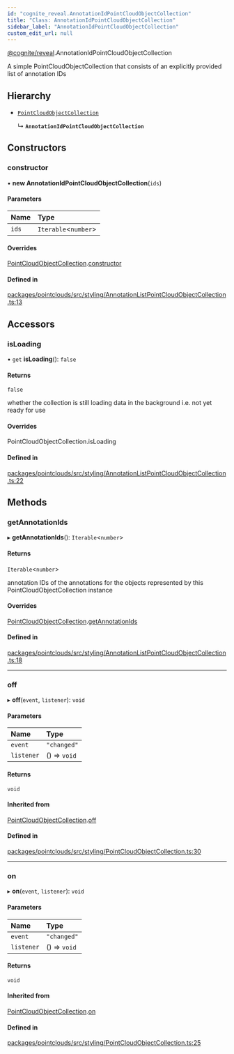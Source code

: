 ```yaml
---
id: "cognite_reveal.AnnotationIdPointCloudObjectCollection"
title: "Class: AnnotationIdPointCloudObjectCollection"
sidebar_label: "AnnotationIdPointCloudObjectCollection"
custom_edit_url: null
---
```


[@cognite/reveal](../modules/cognite_reveal.md).AnnotationIdPointCloudObjectCollection

A simple PointCloudObjectCollection that consists of an explicitly provided list of annotation IDs

## Hierarchy

- [`PointCloudObjectCollection`](cognite_reveal.PointCloudObjectCollection.md)

  ↳ **`AnnotationIdPointCloudObjectCollection`**

## Constructors

### constructor

• **new AnnotationIdPointCloudObjectCollection**(`ids`)

#### Parameters

| Name | Type |
| :------ | :------ |
| `ids` | `Iterable`<`number`\> |

#### Overrides

[PointCloudObjectCollection](cognite_reveal.PointCloudObjectCollection.md).[constructor](cognite_reveal.PointCloudObjectCollection.md#constructor)

#### Defined in

[packages/pointclouds/src/styling/AnnotationListPointCloudObjectCollection.ts:13](https://github.com/cognitedata/reveal/blob/e3cde2deb/viewer/packages/pointclouds/src/styling/AnnotationListPointCloudObjectCollection.ts#L13)

## Accessors

### isLoading

• `get` **isLoading**(): ``false``

#### Returns

``false``

whether the collection is still loading data in the background i.e. not yet ready for use

#### Overrides

PointCloudObjectCollection.isLoading

#### Defined in

[packages/pointclouds/src/styling/AnnotationListPointCloudObjectCollection.ts:22](https://github.com/cognitedata/reveal/blob/e3cde2deb/viewer/packages/pointclouds/src/styling/AnnotationListPointCloudObjectCollection.ts#L22)

## Methods

### getAnnotationIds

▸ **getAnnotationIds**(): `Iterable`<`number`\>

#### Returns

`Iterable`<`number`\>

annotation IDs of the annotations for the objects represented by this PointCloudObjectCollection instance

#### Overrides

[PointCloudObjectCollection](cognite_reveal.PointCloudObjectCollection.md).[getAnnotationIds](cognite_reveal.PointCloudObjectCollection.md#getannotationids)

#### Defined in

[packages/pointclouds/src/styling/AnnotationListPointCloudObjectCollection.ts:18](https://github.com/cognitedata/reveal/blob/e3cde2deb/viewer/packages/pointclouds/src/styling/AnnotationListPointCloudObjectCollection.ts#L18)

___

### off

▸ **off**(`event`, `listener`): `void`

#### Parameters

| Name | Type |
| :------ | :------ |
| `event` | ``"changed"`` |
| `listener` | () => `void` |

#### Returns

`void`

#### Inherited from

[PointCloudObjectCollection](cognite_reveal.PointCloudObjectCollection.md).[off](cognite_reveal.PointCloudObjectCollection.md#off)

#### Defined in

[packages/pointclouds/src/styling/PointCloudObjectCollection.ts:30](https://github.com/cognitedata/reveal/blob/e3cde2deb/viewer/packages/pointclouds/src/styling/PointCloudObjectCollection.ts#L30)

___

### on

▸ **on**(`event`, `listener`): `void`

#### Parameters

| Name | Type |
| :------ | :------ |
| `event` | ``"changed"`` |
| `listener` | () => `void` |

#### Returns

`void`

#### Inherited from

[PointCloudObjectCollection](cognite_reveal.PointCloudObjectCollection.md).[on](cognite_reveal.PointCloudObjectCollection.md#on)

#### Defined in

[packages/pointclouds/src/styling/PointCloudObjectCollection.ts:25](https://github.com/cognitedata/reveal/blob/e3cde2deb/viewer/packages/pointclouds/src/styling/PointCloudObjectCollection.ts#L25)
